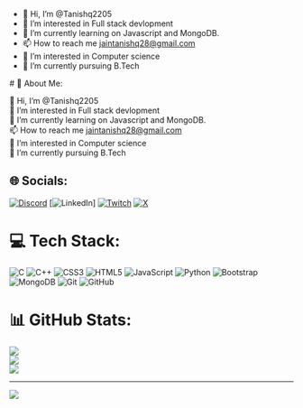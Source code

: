 - 👋 Hi, I’m @Tanishq2205
- 👀 I’m interested in Full stack devlopment
- 🌱 I’m currently learning on Javascript and MongoDB.
- 📫 How to reach me jaintanishq28@gmail.com
- 👀 I’m interested in Computer science 
- 🌱 I’m currently pursuing B.Tech
<!---
Tanishq2205/Tanishq2205 is a ✨ special ✨ repository because its `README.md` (this file) appears on your GitHub profile.
You can click the Preview link to take a look at your changes.
---># 💫 About Me:
👋 Hi, I’m @Tanishq2205<br>👀 I’m interested in Full stack devlopment<br>🌱 I’m currently learning on Javascript and MongoDB.<br>📫 How to reach me jaintanishq28@gmail.com<br>👀 I’m interested in Computer science<br>🌱 I’m currently pursuing B.Tech


## 🌐 Socials:
[![Discord](https://img.shields.io/badge/Discord-%237289DA.svg?logo=discord&logoColor=white)](https://discord.gg/tanishq5122) [![LinkedIn](https://img.shields.io/badge/LinkedIn-%230077B5.svg?logo=linkedin&logoColor=white)] [![Twitch](https://img.shields.io/badge/Twitch-%239146FF.svg?logo=Twitch&logoColor=white)](https://twitch.tv/FRAXXYZ) [![X](https://img.shields.io/badge/X-black.svg?logo=X&logoColor=white)](https://x.com/Tanishq33823010) 

# 💻 Tech Stack:
![C](https://img.shields.io/badge/c-%2300599C.svg?style=for-the-badge&logo=c&logoColor=white) ![C++](https://img.shields.io/badge/c++-%2300599C.svg?style=for-the-badge&logo=c%2B%2B&logoColor=white) ![CSS3](https://img.shields.io/badge/css3-%231572B6.svg?style=for-the-badge&logo=css3&logoColor=white) ![HTML5](https://img.shields.io/badge/html5-%23E34F26.svg?style=for-the-badge&logo=html5&logoColor=white) ![JavaScript](https://img.shields.io/badge/javascript-%23323330.svg?style=for-the-badge&logo=javascript&logoColor=%23F7DF1E) ![Python](https://img.shields.io/badge/python-3670A0?style=for-the-badge&logo=python&logoColor=ffdd54) ![Bootstrap](https://img.shields.io/badge/bootstrap-%238511FA.svg?style=for-the-badge&logo=bootstrap&logoColor=white) ![MongoDB](https://img.shields.io/badge/MongoDB-%234ea94b.svg?style=for-the-badge&logo=mongodb&logoColor=white) ![Git](https://img.shields.io/badge/git-%23F05033.svg?style=for-the-badge&logo=git&logoColor=white) ![GitHub](https://img.shields.io/badge/github-%23121011.svg?style=for-the-badge&logo=github&logoColor=white)
# 📊 GitHub Stats:
![](https://github-readme-stats.vercel.app/api?username=Tanishq2205&theme=tokyonight&hide_border=false&include_all_commits=false&count_private=false)<br/>
![](https://github-readme-streak-stats.herokuapp.com/?user=Tanishq2205&theme=tokyonight&hide_border=false)<br/>
![](https://github-readme-stats.vercel.app/api/top-langs/?username=Tanishq2205&theme=tokyonight&hide_border=false&include_all_commits=false&count_private=false&layout=compact)


---
[![](https://visitcount.itsvg.in/api?id=Tanishq2205&icon=0&color=0)](https://visitcount.itsvg.in)

<!-- Proudly created with GPRM ( https://gprm.itsvg.in ) -->
